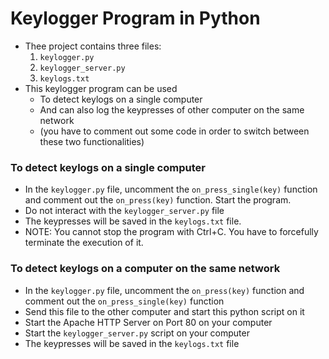 # Keylogger Program in Python
- Thee project contains three files:
    1. `keylogger.py`
    2. `keylogger_server.py`
    3. `keylogs.txt`
- This keylogger program can be used 
    - To detect keylogs on a single computer
    - And can also log the keypresses of other computer on the same network
    - (you have to comment out some code in order to switch between these two functionalities)
### To detect keylogs on a single computer
- In the `keylogger.py` file, uncomment the `on_press_single(key)` function and comment out the `on_press(key)` function. Start the program.
- Do not interact with the `keylogger_server.py` file
- The keypresses will be saved in the `keylogs.txt` file.
- NOTE: You cannot stop the program with Ctrl+C. You have to forcefully terminate the execution of it.
### To detect keylogs on a computer on the same network
- In the `keylogger.py` file, uncomment the `on_press(key)` function and comment out the `on_press_single(key)` function
- Send this file to the other computer and start this python script on it
- Start the Apache HTTP Server on Port 80 on your computer
- Start the `keylogger_server.py` script on your computer
- The keypresses will be saved in the `keylogs.txt` file
